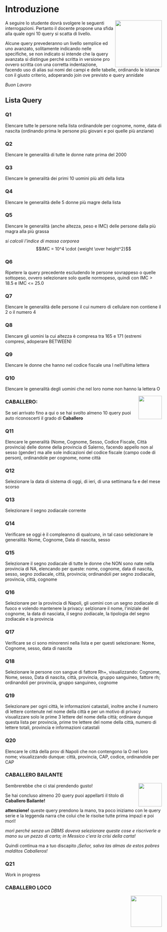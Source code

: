 # Introduzione
<img align="right" src="https://t3.ftcdn.net/jpg/05/06/86/60/240_F_506866064_lNmNXAjVqAHLIggNBVij9dcm6TJ8TQor.jpg" height="150px" />
A seguire lo studente dovrà svolgere le seguenti interrogazioni. Pertanto il docente propone una sfida alla quale ogni 10 query si scatta di livello.

Alcune query prevederanno un livello semplice ed uno avanzato, solitamente indicando nelle specifiche, se non indicato si intende che la query avanzata si distingue perché scritta in versione pro ovvero scritta con una corretta indentazione, facendo uso di alias sui nomi dei campi e delle tabelle, ordinando le istanze con il giusto criterio, adoperando join ove previsto e query annidate

*Buon Lavoro*

## Lista Query
### Q1
Elencare tutte le persone nella lista ordinandole per cognome, nome, data di nascita (ordinando prima le persone più giovani e poi quelle più anziane)
### Q2
Elencare le generalità di tutte le donne nate prima del 2000
### Q3
Elencare le generalità dei primi 10 uomini più alti della lista
### Q4
Elencare le generalità delle 5 donne più magre della lista
### Q5
Elencare le generalità (anche altezza, peso e IMC) delle persone dalla più magra alla più grassa

*si calcoli l’indice di massa corporea* $$IMC = 10^4 \cdot {weight \over height^2}$$
### Q6
Ripetere la query precedente escludendo le persone sovrappeso o quelle sottopeso, ovvero selezionare solo quelle normopeso, quindi con IMC > 18.5 e IMC <= 25.0
### Q7
Elencare le generalità delle persone il cui numero di cellulare non contiene il 2 o il numero 4
### Q8
Elencare gli uomini la cui altezza è compresa tra 165 e 171 (estremi compresi, adoperare BETWEEN)
### Q9
Elencare le donne che hanno nel codice fiscale una I nell’ultima lettera
### Q10
Elencare le generalità degli uomini che nel loro nome non hanno la lettera O

<img align="right" src="https://t4.ftcdn.net/jpg/01/96/75/59/240_F_196755933_6T0jRKuPz4zdKMNtn6WCzaA1TbmpJuRG.jpg" height="75px" />

### CABALLERO:
Se sei arrivato fino a qui o se hai svolto almeno 10 query puoi auto riconoscerti il grado di **Caballero**
### Q11
Elencare le generalità (Nome, Cognome, Sesso, Codice Fiscale, Città provincia) delle donne della provincia di Salerno, facendo appello non al sesso (gender) ma alle sole indicazioni del codice fiscale (campo code di person), ordinandole per cognome, nome città
### Q12
Selezionare la data di sistema di oggi, di ieri, di una settimana fa e del mese scorso
### Q13
Selezionare il segno zodiacale corrente
### Q14
Verificare se oggi è il compleanno di qualcuno, in tal caso selezionare le generalità: Nome, Cognome, Data di nascita, sesso
### Q15
Selezionare il segno zodiacale di tutte le donne che NON sono nate nella provincia di NA, elencando per queste: nome, cognome, data di nascita, sesso, segno zodiacale, città, provincia; ordinandoli per segno zodiacale, provincia, città, cognome
### Q16
Selezionare per la provincia di Napoli, gli uomini con un segno zodiacale di fuoco e volendo mantenere la privacy: selzionare il nome, l'iniziale del cognome, la data di nasciata, il segno zodiacale, la tipologia del segno zodiacale e la provincia
### Q17
Verificare se ci sono minorenni nella lista e per questi selezionare: Nome, Cognome, sesso, data di nascita
### Q18
Selezionare le persone con sangue di fattore Rh+, visualizzando: Cognome, Nome, sesso, Data di nascita, città, provincia, gruppo sanguineo, fattore rh; ordinandoli per provincia, gruppo sanguineo, cognome
### Q19
Selezionare per ogni città, le informazioni catastali, inoltre anche il numero di lettere contenute nel nome della città e per un motivo di privacy visualizzare solo le prime 3 lettere del nome della città; ordinare dunque questa lista per provincia, prime tre lettere del nome della città, numero di lettere totali, provincia e informazioni catastali
### Q20
Elencare le città della prov di Napoli che non contengono la O nel loro nome; visualizzando dunque: città, provincia, CAP, codice, ordinandole per CAP
### CABALLERO BAILANTE
<img align="right" src="https://t3.ftcdn.net/jpg/01/36/15/92/360_F_136159254_4B59C8Lm85A8uIMqyAXaeb5Rwrr0LTmF.webp" height="75px" />
Sembrerebbe che ci stai prendendo gusto!

Se hai concluso almeno 20 query puoi appellarti il titolo di **Caballero Bailante!**

**attenzione!** queste query prendono la mano, tra poco iniziamo con le query serie e la leggenda narra che colui che le risolse tutte prima impazì e poi morì!

*morì perché senza un DBMS doveva selezionare queste cose e riscriverle a mano su un pezzo di carta; in Messico c'era la crisi della carta!*

Quindi continua ma a tuo discapito
	*¡Señor, salva las almas de estos pobres malditos Caballeros!*
### Q21
Work in progress
### CABALLERO LOCO
<img align="right" src="https://us.123rf.com/450wm/yupiramos/yupiramos1904/yupiramos190438645/122872876-mexican-hat-with-mustache-design-vector-illustration.jpg?ver=6" height="100px" />
